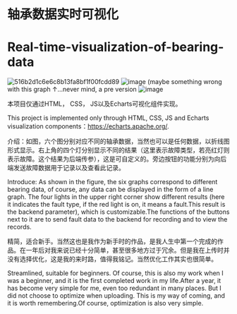 # 轴承数据实时可视化
# Real-time-visualization-of-bearing-data

![516b2d1c6e6c8b13fa8bf1f00fcdd89](https://github.com/user-attachments/assets/eb71ecde-df11-41d7-9e40-374c7125ce88)
![image](https://github.com/user-attachments/assets/54e58e77-3189-4939-a53d-07676380e9d5)
(maybe something wrong with this graph ↑...never mind, a pre version
![image](https://github.com/user-attachments/assets/8888e72f-7a7e-4d2d-8ddb-0602c7e50f1e)

本项目仅通过HTML， CSS， JS以及Echarts可视化组件实现。
 
This project is implemented only through HTML, CSS, JS and Echarts visualization components：https://echarts.apache.org/.



介绍：如图，六个图分别对应不同的轴承数据，当然也可以是任何数据，以折线图形式显示。右上角的四个灯分别显示不同的结果（这里表示故障类型，若亮红灯则表示故障。这个结果为后端传参），这是可自定义的。旁边按钮的功能分别为向后端发送故障数据用于记录以及查看此记录。

Introduce: As shown in the figure, the six graphs correspond to different bearing data, of course, any data can be displayed in the form of a line graph. The four lights in the upper right corner show different results (here it indicates the fault type, if the red light is on, it means a fault.This result is the backend parameter), which is customizable.The functions of the buttons next to it are to send fault data to the backend for recording and to view the records.




精简，适合新手。当然这也是我作为新手时的作品，是我人生中第一个完成的作品。在一年后对我来说已经十分简单，甚至很多地方过于冗余。但是我在上传时并没有选择优化，这是我的来时路，值得我铭记。当然优化工作其实也很简单。

Streamlined, suitable for beginners. Of course, this is also my work when I was a beginner, and it is the first completed work in my life.After a year, it has become very simple for me, even too redundant in many places. But I did not choose to optimize when uploading. This is my way of coming, and it is worth remembering.Of course, optimization is also very simple.

